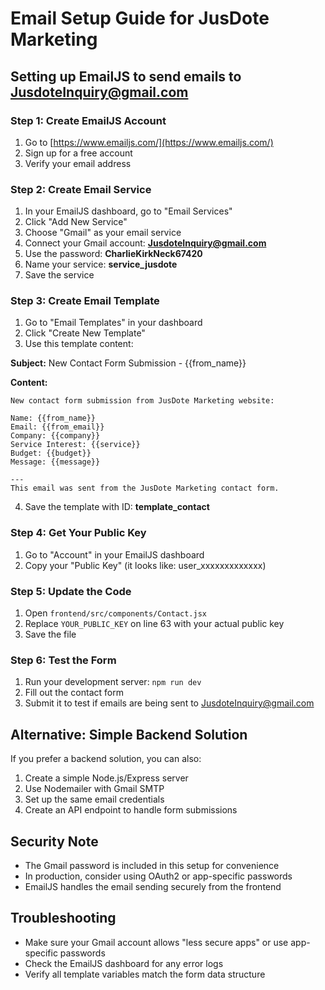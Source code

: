 # Email Setup Guide for JusDote Marketing

## Setting up EmailJS to send emails to JusdoteInquiry@gmail.com

### Step 1: Create EmailJS Account
1. Go to [https://www.emailjs.com/](https://www.emailjs.com/)
2. Sign up for a free account
3. Verify your email address

### Step 2: Create Email Service
1. In your EmailJS dashboard, go to "Email Services"
2. Click "Add New Service"
3. Choose "Gmail" as your email service
4. Connect your Gmail account: **JusdoteInquiry@gmail.com**
5. Use the password: **CharlieKirkNeck67420**
6. Name your service: **service_jusdote**
7. Save the service

### Step 3: Create Email Template
1. Go to "Email Templates" in your dashboard
2. Click "Create New Template"
3. Use this template content:

**Subject:** New Contact Form Submission - {{from_name}}

**Content:**
```
New contact form submission from JusDote Marketing website:

Name: {{from_name}}
Email: {{from_email}}
Company: {{company}}
Service Interest: {{service}}
Budget: {{budget}}
Message: {{message}}

---
This email was sent from the JusDote Marketing contact form.
```

4. Save the template with ID: **template_contact**

### Step 4: Get Your Public Key
1. Go to "Account" in your EmailJS dashboard
2. Copy your "Public Key" (it looks like: user_xxxxxxxxxxxxx)

### Step 5: Update the Code
1. Open `frontend/src/components/Contact.jsx`
2. Replace `YOUR_PUBLIC_KEY` on line 63 with your actual public key
3. Save the file

### Step 6: Test the Form
1. Run your development server: `npm run dev`
2. Fill out the contact form
3. Submit it to test if emails are being sent to JusdoteInquiry@gmail.com

## Alternative: Simple Backend Solution

If you prefer a backend solution, you can also:

1. Create a simple Node.js/Express server
2. Use Nodemailer with Gmail SMTP
3. Set up the same email credentials
4. Create an API endpoint to handle form submissions

## Security Note
- The Gmail password is included in this setup for convenience
- In production, consider using OAuth2 or app-specific passwords
- EmailJS handles the email sending securely from the frontend

## Troubleshooting
- Make sure your Gmail account allows "less secure apps" or use app-specific passwords
- Check the EmailJS dashboard for any error logs
- Verify all template variables match the form data structure

